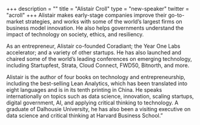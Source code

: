 +++
description = ""
title = "Alistair Croll"
type = "new-speaker"
twitter = "acroll"
+++
Alistair makes early-stage companies improve their go-to-market strategies, and works with some of the world’s largest firms on business model innovation. He also helps governments understand the impact of technology on society, ethics, and resiliency.

As an entrepreneur, Alistair co-founded Coradiant; the Year One Labs accelerator; and a variety of other startups. He has also launched and chaired some of the world’s leading conferences on emerging technology, including Startupfest, Strata, Cloud Connect, FWD50, Bitnorth, and more.

Alistair is the author of four books on technology and entrepreneurship, including the best-selling Lean Analytics, which has been translated into eight languages and is in its tenth printing in China. He speaks internationally on topics such as data science, innovation, scaling startups, digital government, AI, and applying critical thinking to technology. A graduate of Dalhousie University, he has also been a visiting executive on data science and critical thinking at Harvard Business School.”